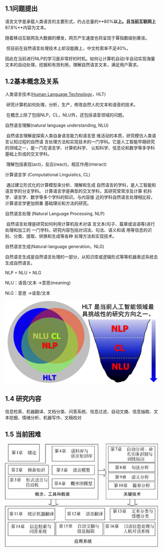 ## 1.1问题提出

​	语言文字是承载人类语言的主要形式，约占总量的**80%**以上。且当前互联网上**87.8%**内容为文本。

​	随着移动互联网及大数据的爆发，网页产生速度也将呈现于幂指数级别暴涨。

​	但目前在自然语言处理技术上却没能跟上，中文检索率不足40%。

​	因此在当前进行NLP的学习是非常好的时机。如何让计算机自动/半自动实现海量文本的自动处理，挖掘和有效利用，理解自然语言文本，满足用户需求。

## 1.2基本概念及关系

人类语言技术([Human Language Technology](https://www.wikiwand.com/en/Language_technology)，HLT)

​	研究计算机如何处理，分析，生产，修改自然人的文本和语音的技术。

​	在概念上除了包括NLP，CL，NLU外，还包括语音领域的问题。

自然语言理解(natural language understanding, NLU)

​	自然语言理解是探索人类自身语言能力和语言思 维活动的本质，研究模仿人类语言认知过程的自然语 言处理方法和实现技术的一门学科。它是人工智能早期研究的领域之一，是一门在语言学、计算机科学、 认知科学、信息论和数学等多学科基础上形成的交叉学科。

​	理解包括表现(act)，反应(react)，相互作用(interact)

计算语言学 (Computational Linguistics, CL) 

​	通过建立形式化的计算模型来分析、理解和生成 自然语言的学科，是人工智能和语言学的分支学科。 计算语言学是典型的交叉学科，其研究常常涉及计算 机科学、语言学、数学等多个学科的知识。与内容接 近的学科自然语言处理相比较，计算语言学更加侧重 基础理论和方法的研究。

自然语言处理 (Natural Language Processing, NLP)

​	自然语言处理是研究如何利用计算机技术对语 言文本(句子、篇章或话语等)进行处理和加工的 一门学科，研究内容包括对词法、句法、语义和语 用等信息的识别、分类、提取、转换和生成等各种 处理方法和实现技术。

自然语言生成(Natural-language generation，NLG) 

​	自然语言生成是自然语言处理的一部分，从知识库或逻辑形式等等机器表述系统去生成自然语言。

NLP = NLU + NLG

NLU：语音/文本  ->意思(meaning)

NLG：意思 ->语音/文本

![HLT关系](./imgs/HLT关系.jpg)

## 1.4 研究内容

​	信息检索、机器翻译、文档分类、问答系统、信息过滤、自动文摘、信息抽取、文本挖掘、情绪分析、机器写作、文稿校对

 ## 1.5 当前困难



![各章内容安排](./imgs/各章内容安排.png)